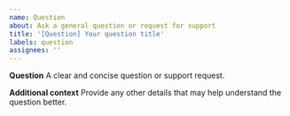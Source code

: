 ```yaml
---
name: Question
about: Ask a general question or request for support
title: '[Question] Your question title'
labels: question
assignees: ''
---
```


**Question**
A clear and concise question or support request.

**Additional context**
Provide any other details that may help understand the question better.
